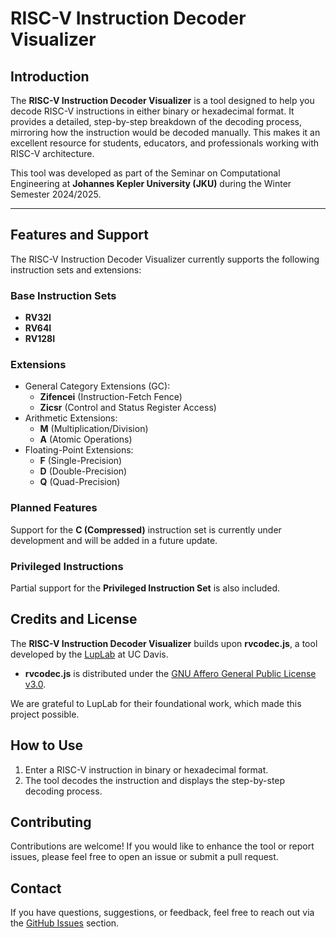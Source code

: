 # RISC-V Instruction Decoder Visualizer

## Introduction
The **RISC-V Instruction Decoder Visualizer** is a tool designed to help you decode RISC-V instructions in either binary or hexadecimal format. It provides a detailed, step-by-step breakdown of the decoding process, mirroring how the instruction would be decoded manually. This makes it an excellent resource for students, educators, and professionals working with RISC-V architecture.

This tool was developed as part of the Seminar on Computational Engineering at **Johannes Kepler University (JKU)** during the Winter Semester 2024/2025.

---

## Features and Support
The RISC-V Instruction Decoder Visualizer currently supports the following instruction sets and extensions:

### Base Instruction Sets
- **RV32I**
- **RV64I**
- **RV128I**

### Extensions
- General Category Extensions (GC):
  - **Zifencei** (Instruction-Fetch Fence)
  - **Zicsr** (Control and Status Register Access)
- Arithmetic Extensions:
  - **M** (Multiplication/Division)
  - **A** (Atomic Operations)
- Floating-Point Extensions:
  - **F** (Single-Precision)
  - **D** (Double-Precision)
  - **Q** (Quad-Precision)

### Planned Features
Support for the **C (Compressed)** instruction set is currently under development and will be added in a future update.

### Privileged Instructions
Partial support for the **Privileged Instruction Set** is also included.

## Credits and License
The **RISC-V Instruction Decoder Visualizer** builds upon **rvcodec.js**, a tool developed by the [LupLab](https://luplab.cs.ucdavis.edu/) at UC Davis.

- **rvcodec.js** is distributed under the [GNU Affero General Public License v3.0](https://www.gnu.org/licenses/agpl-3.0.en.html).

We are grateful to LupLab for their foundational work, which made this project possible.


## How to Use
1. Enter a RISC-V instruction in binary or hexadecimal format.
2. The tool decodes the instruction and displays the step-by-step decoding process.


## Contributing
Contributions are welcome! If you would like to enhance the tool or report issues, please feel free to open an issue or submit a pull request.

## Contact
If you have questions, suggestions, or feedback, feel free to reach out via the [GitHub Issues](https://github.com/tobias0409/riscv-instruction-decoder-visualizer/issues) section.

